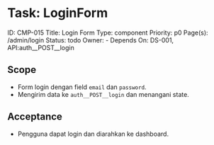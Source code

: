# Task: LoginForm
ID: CMP-015
Title: Login Form
Type: component
Priority: p0
Page(s): /admin/login
Status: todo
Owner: -
Depends On: DS-001, API:auth__POST__login

## Scope
- Form login dengan field `email` dan `password`.
- Mengirim data ke `auth__POST__login` dan menangani state.

## Acceptance
- Pengguna dapat login dan diarahkan ke dashboard.
